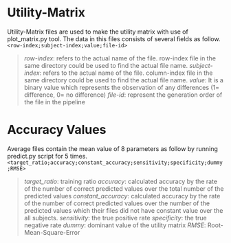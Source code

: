 # Utility-Matrix
Utility-Matrix files are used to make the utility matrix with use of plot_matrix.py tool.
The data in this files consists of several fields as follow.
`<row-index;subject-index;value;file-id>`


>*row-index*: refers to the actual name of the file. row-index file in the same directory could be used to find the actual file name.
>*subject-index*: refers to the actual name of the file. column-index file in the same directory could be used to find the actual file name.
>*value*: It is a binary value which represents the observation of any differences (1= difference, 0= no difference) 
>*file-id*: represent the generation order of the file in the pipeline

# Accuracy Values
Average files contain the mean value of 8 parameters as follow by running predict.py script for 5 times.
`<target_ratio;accuracy;constant_accuracy;sensitivity;specificity;dummy;RMSE>`

>*target_ratio*: training ratio
>*accuracy*: calculated accuracy by the rate of the number of correct predicted values over the total number of the predicted values
>*constant_accuracy*: calculated accuracy by the rate of the number of correct predicted values over the number of the predicted values which their files did not have constant value over the all subjects.
>*sensitivity*: the true positive rate
>*specificity*: the true negative rate
>*dummy*: dominant value of the utility matrix
>*RMSE*: Root-Mean-Square-Error
  
